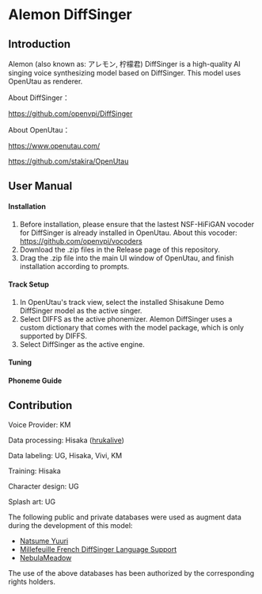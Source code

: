 # Alemon DiffSinger

## Introduction
Alemon (also known as: アレモン, 柠檬君) DiffSinger is a high-quality AI singing voice synthesizing model based on DiffSinger. This model uses OpenUtau as renderer.

About DiffSinger：

https://github.com/openvpi/DiffSinger

About OpenUtau：

https://www.openutau.com/

https://github.com/stakira/OpenUtau

## User Manual

#### Installation

1.  Before installation, please ensure that the lastest NSF-HiFiGAN vocoder for DiffSinger is already installed in OpenUtau. About this vocoder: https://github.com/openvpi/vocoders
2.  Download the .zip files in the Release page of this repository.
3.  Drag the .zip file into the main UI window of OpenUtau, and finish installation according to prompts.

#### Track Setup

1.  In OpenUtau's track view, select the installed Shisakune Demo DiffSinger model as the active singer.
2.  Select DIFFS as the active phonemizer. Alemon DiffSinger uses a custom dictionary that comes with the model package, which is only supported by DIFFS.
3.  Select DiffSinger as the active engine.

#### Tuning


#### Phoneme Guide


## Contribution

Voice Provider: KM

Data processing: Hisaka ([hrukalive](https://github.com/hrukalive))

Data labeling: UG, Hisaka, Vivi, KM

Training: Hisaka

Character design: UG

Splash art: UG

The following public and private databases were used as augment data during the development of this model:
-  [Natsume Yuuri](https://ksdcm1ng.wixsite.com/njksofficial)
-  [Millefeuille French DiffSinger Language Support](https://github.com/imsupposedto/Millefeuille-DiffSinger-French)
-  [NebulaMeadow](https://x.com/NebulaMeadow)

The use of the above databases has been authorized by the corresponding rights holders.
